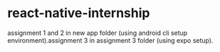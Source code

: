 # react-native-internship
assignment 1 and 2 in new app folder (using android cli setup environment).assignment 3 in assignment 3 folder (using expo setup).
